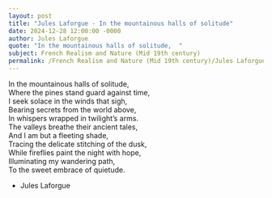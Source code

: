 ```yaml
---
layout: post
title: "Jules Laforgue - In the mountainous halls of solitude"
date: 2024-12-28 12:00:00 -0000
author: Jules Laforgue
quote: "In the mountainous halls of solitude,  "
subject: French Realism and Nature (Mid 19th century)
permalink: /French Realism and Nature (Mid 19th century)/Jules Laforgue/Jules Laforgue - In the mountainous halls of solitude
---
```


In the mountainous halls of solitude,  
Where the pines stand guard against time,  
I seek solace in the winds that sigh,  
Bearing secrets from the world above,  
In whispers wrapped in twilight’s arms.  
The valleys breathe their ancient tales,  
And I am but a fleeting shade,  
Tracing the delicate stitching of the dusk,  
While fireflies paint the night with hope,  
Illuminating my wandering path,  
To the sweet embrace of quietude.

- Jules Laforgue
